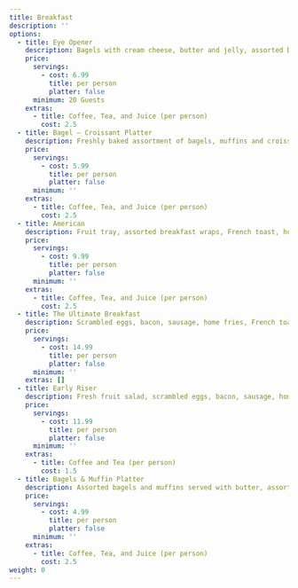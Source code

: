 ```yaml
---
title: Breakfast
description: ''
options:
  - title: Eye Opener
    description: Bagels with cream cheese, butter and jelly, assorted Danishes and muffins, croissants, crumb cakes
    price:
      servings:
        - cost: 6.99
          title: per person
          platter: false
      minimum: 20 Guests
    extras:
      - title: Coffee, Tea, and Juice (per person)
        cost: 2.5
  - title: Bagel – Croissant Platter
    description: Freshly baked assortment of bagels, muffins and croissants served with an assortment of cream cheeses, jelly and butter
    price:
      servings:
        - cost: 5.99
          title: per person
          platter: false
      minimum: ''
    extras:
      - title: Coffee, Tea, and Juice (per person)
        cost: 2.5
  - title: American
    description: Fruit tray, assorted breakfast wraps, French toast, home fries, bagels, rolls, Danishes, muffins with assorted cream cheeses and butter
    price:
      servings:
        - cost: 9.99
          title: per person
          platter: false
      minimum: ''
    extras:
      - title: Coffee, Tea, and Juice (per person)
        cost: 2.5
  - title: The Ultimate Breakfast
    description: Scrambled eggs, bacon, sausage, home fries, French toast, fruit trays, bagels, rolls, Danishes, butter, cream cheeses, jelly, coffee, tea and juices
    price:
      servings:
        - cost: 14.99
          title: per person
          platter: false
      minimum: ''
    extras: []
  - title: Early Riser
    description: Fresh fruit salad, scrambled eggs, bacon, sausage, home fries, bagels, assorted rolls, Danishes, butter, cream cheeses, jelly and juice
    price:
      servings:
        - cost: 11.99
          title: per person
          platter: false
      minimum: ''
    extras:
      - title: Coffee and Tea (per person)
        cost: 1.5
  - title: Bagels & Muffin Platter
    description: Assorted bagels and muffins served with butter, assorted cream cheeses and jellies
    price:
      servings:
        - cost: 4.99
          title: per person
          platter: false
      minimum: ''
    extras:
      - title: Coffee, Tea, and Juice (per person)
        cost: 2.5
weight: 0
---
```

